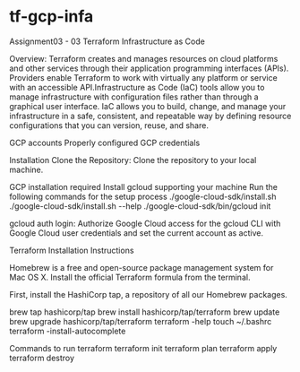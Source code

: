 # tf-gcp-infa

Assignment03 - 03 Terraform
Infrastructure as Code

Overview:
Terraform creates and manages resources on cloud platforms and other services through their application programming interfaces (APIs). Providers enable Terraform to work with virtually any platform or service with an accessible API.Infrastructure as Code (IaC) tools allow you to manage infrastructure with configuration files rather than through a graphical user interface. IaC allows you to build, change, and manage your infrastructure in a safe, consistent, and repeatable way by defining resource configurations that you can version, reuse, and share.

GCP accounts
Properly configured GCP credentials

Installation
Clone the Repository:
Clone the repository to your local machine.

GCP installation required
Install gcloud supporting your machine
Run the following commands for the setup process
./google-cloud-sdk/install.sh
./google-cloud-sdk/install.sh --help
./google-cloud-sdk/bin/gcloud init

gcloud auth login: Authorize Google Cloud access for the gcloud CLI with Google Cloud user credentials and set the current account as active.

Terraform Installation Instructions

Homebrew is a free and open-source package management system for Mac OS X. Install the official Terraform formula from the terminal.

First, install the HashiCorp tap, a repository of all our Homebrew packages.

brew tap hashicorp/tap
brew install hashicorp/tap/terraform
brew update
brew upgrade hashicorp/tap/terraform
terraform -help
touch ~/.bashrc
terraform -install-autocomplete

Commands to run terraform
terraform init
terraform plan
terraform apply
terraform destroy

